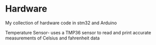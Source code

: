 # Hardware
My collection of hardware code in stm32 and Arduino

Temperature Sensor- uses a TMP36 sensor to read and print accurate measurements of Celsius and fahrenheit data


